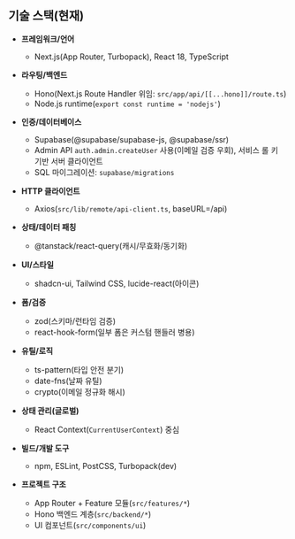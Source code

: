 ## 기술 스택(현재)

- **프레임워크/언어**
  - Next.js(App Router, Turbopack), React 18, TypeScript

- **라우팅/백엔드**
  - Hono(Next.js Route Handler 위임: `src/app/api/[[...hono]]/route.ts`)
  - Node.js runtime(`export const runtime = 'nodejs'`)

- **인증/데이터베이스**
  - Supabase(@supabase/supabase-js, @supabase/ssr)
  - Admin API `auth.admin.createUser` 사용(이메일 검증 우회), 서비스 롤 키 기반 서버 클라이언트
  - SQL 마이그레이션: `supabase/migrations`

- **HTTP 클라이언트**
  - Axios(`src/lib/remote/api-client.ts`, baseURL=/api)

- **상태/데이터 패칭**
  - @tanstack/react-query(캐시/무효화/동기화)

- **UI/스타일**
  - shadcn-ui, Tailwind CSS, lucide-react(아이콘)

- **폼/검증**
  - zod(스키마/런타임 검증)
  - react-hook-form(일부 폼은 커스텀 핸들러 병용)

- **유틸/로직**
  - ts-pattern(타입 안전 분기)
  - date-fns(날짜 유틸)
  - crypto(이메일 정규화 해시)

- **상태 관리(글로벌)**
  - React Context(`CurrentUserContext`) 중심

- **빌드/개발 도구**
  - npm, ESLint, PostCSS, Turbopack(dev)

- **프로젝트 구조**
  - App Router + Feature 모듈(`src/features/*`)
  - Hono 백엔드 계층(`src/backend/*`)
  - UI 컴포넌트(`src/components/ui`)


